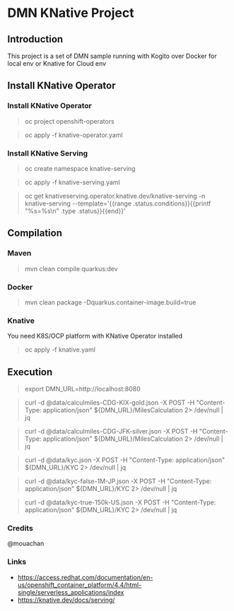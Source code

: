 
# DMN KNative Project

## Introduction

This project is a set of DMN sample running with Kogito over Docker for local env or Knative for Cloud env

## Install KNative Operator

### Install KNative Operator

> oc project openshift-operators

> oc apply -f knative-operator.yaml

### Install KNative Serving

> oc create namespace knative-serving

> oc apply -f knative-serving.yaml

> oc get knativeserving.operator.knative.dev/knative-serving -n knative-serving --template='{{range .status.conditions}}{{printf "%s=%s\n" .type .status}}{{end}}'

## Compilation

### Maven

>  mvn clean compile quarkus:dev

### Docker

> mvn clean package -Dquarkus.container-image.build=true

### Knative

You need K8S/OCP platform with KNative Operator installed

> oc apply -f knative.yaml

## Execution

> export DMN_URL=http://localhost:8080

> curl -d @data/calculmiles-CDG-KIX-gold.json -X POST -H "Content-Type: application/json"  ${DMN_URL}/MilesCalculation   2> /dev/null | jq 

> curl -d @data/calculmiles-CDG-JFK-silver.json -X POST -H "Content-Type: application/json"  ${DMN_URL}/MilesCalculation   2> /dev/null | jq 

> curl -d @data/kyc.json -X POST -H "Content-Type: application/json"  ${DMN_URL}/KYC   2> /dev/null | jq 

> curl -d @data/kyc-false-1M-JP.json -X POST -H "Content-Type: application/json"  ${DMN_URL}/KYC   2> /dev/null | jq 

> curl -d @data/kyc-true-150k-US.json -X POST -H "Content-Type: application/json"  ${DMN_URL}/KYC   2> /dev/null | jq 


### Credits 

@mouachan

### Links

* <https://access.redhat.com/documentation/en-us/openshift_container_platform/4.4/html-single/serverless_applications/index>
* <https://knative.dev/docs/serving/>

